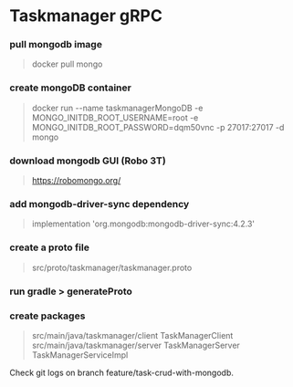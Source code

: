 # Taskmanager gRPC

### pull mongodb image
> docker pull mongo

### create mongoDB container

> docker run --name taskmanagerMongoDB -e MONGO_INITDB_ROOT_USERNAME=root -e MONGO_INITDB_ROOT_PASSWORD=dqm50vnc -p 27017:27017 -d mongo

### download mongodb GUI (Robo 3T)

> https://robomongo.org/

### add mongodb-driver-sync dependency

> implementation 'org.mongodb:mongodb-driver-sync:4.2.3'

### create a proto file

> src/proto/taskmanager/taskmanager.proto

### run gradle > generateProto

### create packages

> src/main/java/taskmanager/client
>   TaskManagerClient
> src/main/java/taskmanager/server
>   TaskManagerServer
>   TaskManagerServiceImpl

Check git logs on branch feature/task-crud-with-mongodb.
